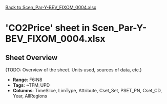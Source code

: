 [Back to Scen_Par-Y-BEV_FIXOM_0004.xlsx](README.md)

# 'CO2Price' sheet in Scen_Par-Y-BEV_FIXOM_0004.xlsx

## Sheet Overview

(TODO: Overview of the sheet. Units used, sources of data, etc.)

- **Range**: F6:N8
- **Tags**: ~TFM_UPD
- **Columns**: TimeSlice, LimType, Attribute, Cset_Set, PSET_PN, Cset_CD, Year, AllRegions

